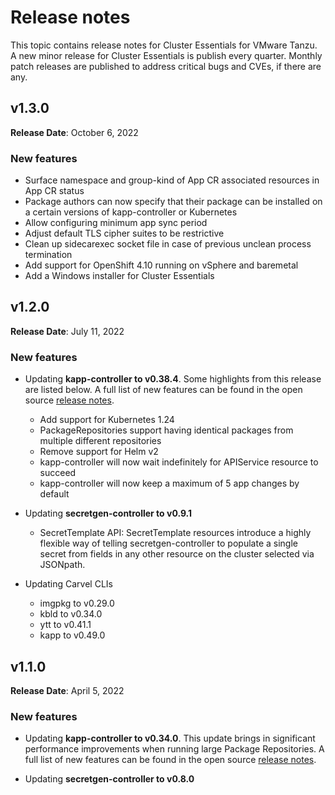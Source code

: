 # Release notes

This topic contains release notes for Cluster Essentials for VMware Tanzu. A new minor release for Cluster Essentials is publish every quarter. Monthly patch releases are published to address critical bugs and CVEs, if there are any.

## <a id='1-3'></a> v1.3.0

**Release Date**: October 6, 2022

### <a id='1-3-new-features'></a> New features

- Surface namespace and group-kind of App CR associated resources in App CR status
- Package authors can now specify that their package can be installed on a certain versions of kapp-controller or Kubernetes
- Allow configuring minimum app sync period
- Adjust default TLS cipher suites to be restrictive
- Clean up sidecarexec socket file in case of previous unclean process termination
- Add support for OpenShift 4.10 running on vSphere and baremetal
- Add a Windows installer for Cluster Essentials

## <a id='1-2'></a> v1.2.0

**Release Date**: July 11, 2022

### <a id='1-2-new-features'></a> New features

* Updating **kapp-controller to v0.38.4**. Some highlights from this release are listed below. A full list of new features can be found in the open source [release notes](https://github.com/vmware-tanzu/carvel-kapp-controller/releases).
  * Add support for Kubernetes 1.24
  * PackageRepositories support having identical packages from multiple different repositories
  * Remove support for Helm v2
  * kapp-controller will now wait indefinitely for APIService resource to succeed
  * kapp-controller will now keep a maximum of 5 app changes by default

* Updating **secretgen-controller to v0.9.1**
  * SecretTemplate API: SecretTemplate resources introduce a highly flexible way of telling secretgen-controller to populate a single secret from fields in any other resource on the cluster selected via JSONpath.
  
* Updating Carvel CLIs
  * imgpkg to v0.29.0
  * kbld to v0.34.0 
  * ytt to v0.41.1 
  * kapp to v0.49.0


## <a id='1-1'></a> v1.1.0

**Release Date**: April 5, 2022

### <a id='1-1-new-features'></a> New features

* Updating **kapp-controller to v0.34.0**. This update brings in significant performance improvements when running large Package Repositories. A full list of new features can be found in the open source [release notes](https://github.com/vmware-tanzu/carvel-kapp-controller/releases).

* Updating **secretgen-controller to v0.8.0**
